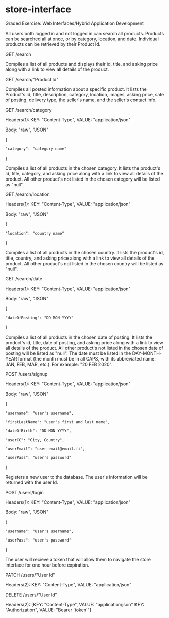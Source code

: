 # store-interface
Graded Exercise: Web Interfaces/Hybrid Application Development



All users both logged in and not logged in can search all products. Products can be searched all at once, or by category, location, and date. Individual products can be retrieved by their Product Id. 



GET /search

Compiles a list of all products and displays their id, title, and asking price along with a link to view all details of the product. 



GET /search/"Product Id"

Compiles all posted information about a specific product. It lists the Product's id, title, description, category, location, images, asking price, sate of posting, delivery type, the seller's name, and the seller's contact info.



GET /search/category

Headers(1): 
KEY: "Content-Type", VALUE: "application/json"

Body: 
"raw", "JSON"

{

	"category": "category name"
	
}

Compiles a list of all products in the chosen category. It lists the product's id, title, category, and asking price along with a link to view all details of the product. All other product's not listed in the chosen category will be listed as "null".



GET /search/location

Headers(1): 
KEY: "Content-Type", VALUE: "application/json"

Body: 
"raw", "JSON"

{

	"location": "country name"
	
}

Compiles a list of all products in the chosen country. It lists the product's id, title, country, and asking price along with a link to view all details of the product. All other product's not listed in the chosen country will be listed as "null".



GET /search/date

Headers(1): 
KEY: "Content-Type", VALUE: "application/json"

Body: 
"raw", "JSON"

{

	"dateOfPosting": "DD MON YYYY"
	
}

Compiles a list of all products in the chosen date of posting. It lists the product's id, title, date of posting, and asking price along with a link to view all details of the product. All other product's not listed in the chosen date of posting will be listed as "null". The date must be listed in the DAY-MONTH-YEAR format (the month must be in all CAPS, with its abbreviated name: JAN, FEB, MAR, etc.). For example: "20 FEB 2020".



POST /users/signup

Headers(1): 
KEY: "Content-Type", VALUE: "application/json"

Body: 
"raw", "JSON"

{

	"username": "user's username",
	
	"firstLastName": "user's first and last name",
	
	"dateOfBirth": "DD MON YYYY", 
	
	"userCC": "City, Country", 
	
	"userEmail": "user-email@email.fi", 
	
	"userPass": "user's password"
	
}

Registers a new user to the database. The user's information will be returned with the user Id. 



POST /users/login

Headers(1): 
KEY: "Content-Type", VALUE: "application/json"

Body: 
"raw", "JSON"

{

	"username": "user's username",
	
	"userPass": "user's password"
	
}

The user will recieve a token that will allow them to navigate the store interface for one hour before expiration.



PATCH /users/"User Id"

Headers(2): KEY: "Content-Type", VALUE: "application/json"



DELETE /users/"User Id"

Headers(2): 
[KEY: "Content-Type", VALUE: "application/json" 
KEY: "Authorization", VALUE: "Bearer 'token'"]

